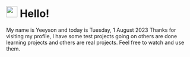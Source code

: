  <h1>
    <img src="https://emojis.slackmojis.com/emojis/images/1643510097/45343/hi.gif?1643510097" width="30"/> 
    Hello!
 </h1>
 <p>
    My name is Yeeyson and today is Tuesday, 1 August 2023
    Thanks for visiting my profile, I have some test projects going on others are done learning projects and others are real projects.
    Feel free to watch and use them.
 </p>